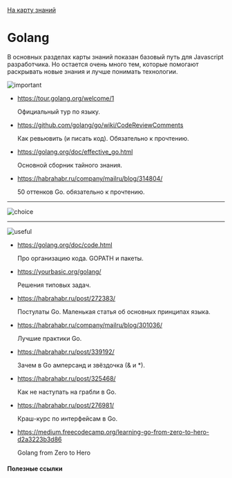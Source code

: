 <a href="https://github.com/js-machine/dashboard/blob/master/knowledge-map/MAP.md#basic">На карту знаний</a>
 
 # Golang

В основных разделах карты знаний показан базовый путь для Javascript разработчика.
Но остается очень много тем, которые помогают раскрывать новые знания и лучше понимать технологии.

![important]

* https://tour.golang.org/welcome/1

  Официальный тур по языку.

* https://github.com/golang/go/wiki/CodeReviewComments

  Как ревьювить (и писать код). Обязательно к прочтению.
  
* https://golang.org/doc/effective_go.html
  
  Основной сборник тайного знания.
  
* https://habrahabr.ru/company/mailru/blog/314804/
  
  50 оттенков Go. обязательно к прочтению.

---
![choice]

---
![useful]

* https://golang.org/doc/code.html
  
  Про организацию кода. GOPATH и пакеты.
  
* https://yourbasic.org/golang/
  
  Решения типовых задач.
  
* https://habrahabr.ru/post/272383/
  
  Постулаты Go. Маленькая статья об основных принципах языка.
  
* https://habrahabr.ru/company/mailru/blog/301036/
  
  Лучшие практики Go.
  
* https://habrahabr.ru/post/339192/
  
  Зачем в Go амперсанд и звёздочка (& и *).
  
* https://habrahabr.ru/post/325468/
  
  Как не наступать на грабли в Go.
  
* https://habrahabr.ru/post/276981/
  
  Краш-курс по интерфейсам в Go.
  
* https://medium.freecodecamp.org/learning-go-from-zero-to-hero-d2a3223b3d86

  Golang from Zero to Hero


#### Полезные ссылки


[important]: https://github.com/js-machine/dashboard/blob/master/knowledge-map/images/important.png
[choice]: https://github.com/js-machine/dashboard/blob/master/knowledge-map/images/choice.png
[useful]: https://github.com/js-machine/dashboard/blob/master/knowledge-map/images/useful.png
